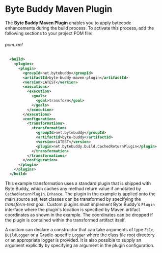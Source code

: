 # Byte Buddy Maven Plugin

The **Byte Buddy Maven Plugin** enables you to apply bytecode enhancements during the build process. To activate this process, add the following sections to your project POM file:

###### pom.xml
```xml
  <build>
    <plugins>
      <plugin>
        <groupId>net.bytebuddy</groupId>
        <artifactId>byte-buddy-maven-plugin</artifactId>
        <version>LATEST</version>
        <executions>
          <execution>
            <goals>
              <goal>transform</goal>
            </goals>
          </execution>
        </executions>
        <configuration>
          <transformations>
            <transformation>
              <groupId>net.bytebuddy</groupId>
              <artifactId>byte-buddy</artifactId>
              <version>LATEST</version>
              <plugin>net.bytebuddy.build.CachedReturnPlugin</plugin>
            </transformation>
          </transformations>
        </configuration>
      </plugin>
    </plugins>
  </build>
```

This example transformation uses a standard plugin that is shipped with Byte Buddy, which caches any method return value if annotated by `CachedReturnPlugin.Enhance`. The plugin in the example is applied onto the main source set, test classes can be transformed by specifying the *transform-test* goal. Custom plugins must implement Byte Buddy's `Plugin` interface where the plugin's location is specified by Maven artifact coordinates as shown in the example. The coordinates can be dropped if the plugin is contained within the transformed artifact itself.

A custom can declare a constructor that can take arguments of type `File`, `BuildLogger` or a Gradle-specific `Logger` where the class file root directory or an appropriate logger is provided. It is also possible to supply an argument explicitly by specifying an argument in the plugin configuration.
